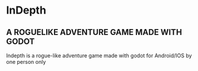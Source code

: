# InDepth
## A ROGUELIKE ADVENTURE GAME MADE WITH GODOT

Indepth is a rogue-like adventure game made with godot for Android/IOS by one person only
